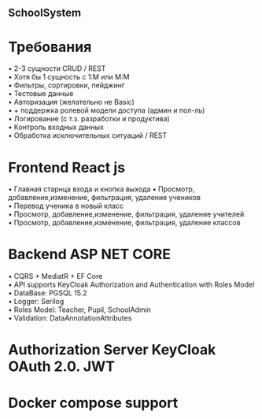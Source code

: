 ## SchoolSystem
# Требования
• 2-3 сущности CRUD / REST  
• Хотя бы 1 сущность с 1:М или М:М  
• Фильтры, сортировки, пейджинг  
• Тестовые данные  
• Авторизация (желательно не Basic)  
• + поддержка ролевой модели доступа (админ и пол-ль)  
• Логирование (с т.з. разработки и продуктива)  
• Контроль входных данных  
• Обработка исключительных ситуаций / REST  

# Frontend React js
• Главная старнца входа и кнопка выхода
•  Просмотр, добавление,изменение, фильтрация, удаление учеников  
• Перевод ученика в новый класс  
•  Просмотр, добавление,изменение, фильтрация, удаление учителей  
•  Просмотр, добавление,изменение, фильтрация, удаление классов  

# Backend  ASP NET CORE 
• CQRS + MediatR + EF Core  
• API supports KeyCloak Authorization and Authentication with Roles Model  
• DataBase: PGSQL 15.2  
• Logger: Serilog  
• Roles Model: Teacher, Pupil, SchoolAdmin  
• Validation: DataAnnotationAttributes  

# Authorization Server KeyCloak OAuth 2.0. JWT

# Docker compose support
